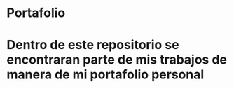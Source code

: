 # Portafolio
# Dentro de este repositorio se encontraran parte de mis trabajos de manera de mi portafolio personal
